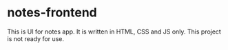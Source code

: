 # notes-frontend
This is UI for notes app. It is written in HTML, CSS and JS only.
This project is not ready for use.